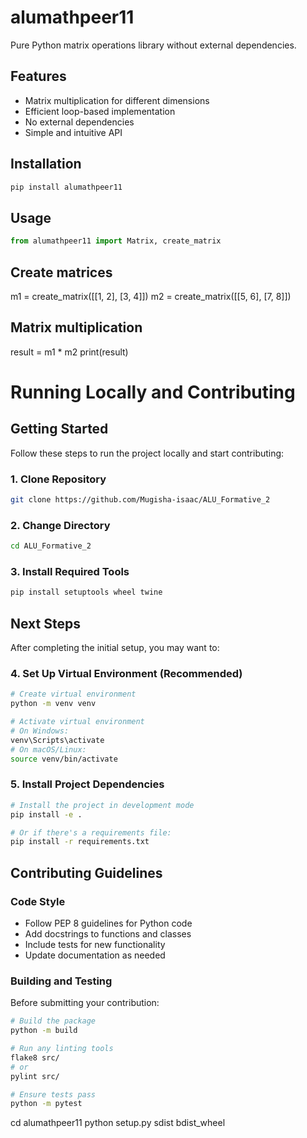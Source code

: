 # alumathpeer11

Pure Python matrix operations library without external dependencies.

## Features

- Matrix multiplication for different dimensions
- Efficient loop-based implementation
- No external dependencies
- Simple and intuitive API

## Installation

```bash
pip install alumathpeer11

```

## Usage

```python
from alumathpeer11 import Matrix, create_matrix
```

## Create matrices

m1 = create_matrix([[1, 2], [3, 4]])
m2 = create_matrix([[5, 6], [7, 8]])

## Matrix multiplication

result = m1 \* m2
print(result)

# Running Locally and Contributing

## Getting Started

Follow these steps to run the project locally and start contributing:

### 1. Clone Repository

```bash
git clone https://github.com/Mugisha-isaac/ALU_Formative_2
```

### 2. Change Directory

```bash
cd ALU_Formative_2
```

### 3. Install Required Tools

```bash
pip install setuptools wheel twine
```

## Next Steps

After completing the initial setup, you may want to:

### 4. Set Up Virtual Environment (Recommended)

```bash
# Create virtual environment
python -m venv venv

# Activate virtual environment
# On Windows:
venv\Scripts\activate
# On macOS/Linux:
source venv/bin/activate
```

### 5. Install Project Dependencies

```bash
# Install the project in development mode
pip install -e .

# Or if there's a requirements file:
pip install -r requirements.txt
```

## Contributing Guidelines

### Code Style

- Follow PEP 8 guidelines for Python code
- Add docstrings to functions and classes
- Include tests for new functionality
- Update documentation as needed

### Building and Testing

Before submitting your contribution:

```bash
# Build the package
python -m build

# Run any linting tools
flake8 src/
# or
pylint src/

# Ensure tests pass
python -m pytest
```

cd alumathpeer11
python setup.py sdist bdist_wheel

```

```
